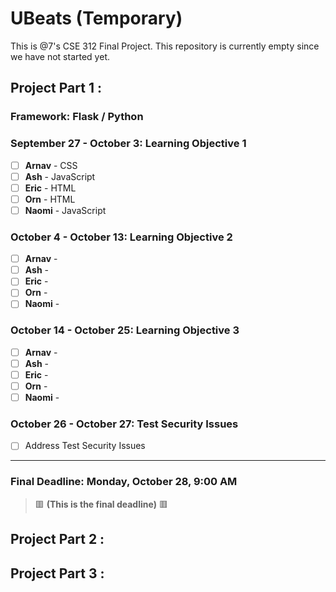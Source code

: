 # UBeats (Temporary)
This is @7's CSE 312 Final Project. This repository is currently empty since we have not started yet.

## Project Part 1 :
### Framework: Flask / Python

### September 27 - October 3: Learning Objective 1
- [ ] **Arnav** - CSS
- [ ] **Ash** - JavaScript
- [ ] **Eric** - HTML
- [ ] **Orn** - HTML
- [ ] **Naomi** - JavaScript

### October 4 - October 13: Learning Objective 2
- [ ] **Arnav** - 
- [ ] **Ash** - 
- [ ] **Eric** - 
- [ ] **Orn** - 
- [ ] **Naomi** - 

### October 14 - October 25: Learning Objective 3
- [ ] **Arnav** - 
- [ ] **Ash** - 
- [ ] **Eric** - 
- [ ] **Orn** - 
- [ ] **Naomi** - 

### October 26 - October 27: Test Security Issues
- [ ] Address Test Security Issues

---

### Final Deadline: **Monday, October 28, 9:00 AM** 
> 🟥 **(This is the final deadline)** 🟥

## Project Part 2 :

## Project Part 3 :
